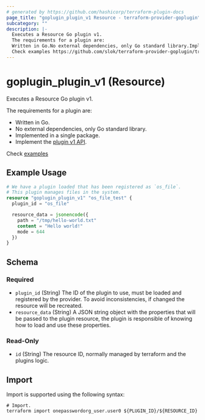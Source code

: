 ```yaml
---
# generated by https://github.com/hashicorp/terraform-plugin-docs
page_title: "goplugin_plugin_v1 Resource - terraform-provider-goplugin"
subcategory: ""
description: |-
  Executes a Resource Go plugin v1.
  The requirements for a plugin are:
  Written in Go.No external dependencies, only Go standard library.Implemented in a single package.Implement the plugin v1 API https://github.com/slok/terraform-provider-goplugin/tree/main/pkg/api/v1.
  Check examples https://github.com/slok/terraform-provider-goplugin/tree/main/examples
---
```


# goplugin_plugin_v1 (Resource)

Executes a Resource Go plugin v1.

The requirements for a plugin are:

- Written in Go.
- No external dependencies, only Go standard library.
- Implemented in a single package.
- Implement the [plugin v1 API](https://github.com/slok/terraform-provider-goplugin/tree/main/pkg/api/v1).

Check [examples](https://github.com/slok/terraform-provider-goplugin/tree/main/examples)

## Example Usage

```terraform
# We have a plugin loaded that has been registered as `os_file`.
# This plugin manages files in the system.
resource "goplugin_plugin_v1" "os_file_test" {
  plugin_id = "os_file"

  resource_data = jsonencode({
    path = "/tmp/hello-world.txt"
    content = "Hello world!"
    mode = 644
  })
}
```

<!-- schema generated by tfplugindocs -->
## Schema

### Required

- `plugin_id` (String) The ID of the plugin to use, must be loaded and registered by the provider. To avoid inconsistencies, if changed the resource will be recreated.
- `resource_data` (String) A JSON string object with the properties that will be passed to the plugin resource, the plugin is responsible of knowing how to load and use these properties.

### Read-Only

- `id` (String) The resource ID, normally managed by terraform and the plugins logic.

## Import

Import is supported using the following syntax:

```shell
# Import.
terraform import onepasswordorg_user.user0 ${PLUGIN_ID}/${RESOURCE_ID}
```
